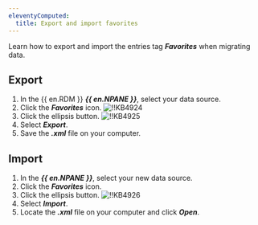 ```yaml
---
eleventyComputed:
  title: Export and import favorites
---
```

Learn how to export and import the entries tag ***Favorites*** when migrating data.

## Export

1. In the {{ en.RDM }} ***{{ en.NPANE }}***, select your data source.
1. Click the ***Favorites*** icon.
![!!KB4924](https://cdnweb.devolutions.net/docs/docs_en_kb_KB4924.png)
1. Click the ellipsis button.
![!!KB4925](https://cdnweb.devolutions.net/docs/docs_en_kb_KB4925.png)
1. Select ***Export***.
1. Save the ***.xml*** file on your computer.

## Import

1. In the ***{{ en.NPANE }}***, select your new data source.
1. Click the ***Favorites*** icon.
1. Click the ellipsis button.
![!!KB4926](https://cdnweb.devolutions.net/docs/docs_en_kb_KB4926.png)
1. Select ***Import***.
1. Locate the ***.xml*** file on your computer and click ***Open***.
